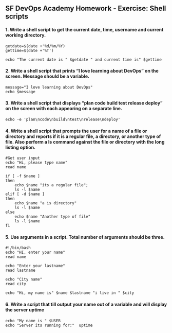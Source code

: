 ## SF DevOps Academy Homework - Exercise: Shell scripts 

#### 1. Write a shell script to get the current date, time, username and current working directory. 

    getdate=$(date +'%d/%m/%Y)
    gettime=$(date +'%T')

    echo "The current date is " $getdate " and current time is" $gettime

#### 2. Write a shell script that prints “I love learning about DevOps” on the screen. Message should be a variable.  

    message="I love learning about DevOps"
    echo $message

#### 3. Write a shell script that displays “plan code build test release deploy” on the screen with each appearing on a separate line.  

    echo -e 'plan\ncode\nbuild\ntest\nrelease\ndeploy'  

#### 4. Write a shell script that prompts the user for a name of a file or directory and reports if it is a regular  file, a  directory, or another  type  of  file.  Also  perform a ls command against the  file or directory with the long listing option.  

    #Get user input 
    echo "Hi, please type name"
    read name
    
    if [ -f $name ]
    then
        echo $name "its a regular file"; 
        ls -l $name
    elif [ -d $name ]
    then
        echo $name "a is directory"
        ls -l $name
    else
        echo $name "Another type of file"
        ls -l $name
    fi

#### 5. Use arguments in a script.  Total number of arguments should be three.  

    #!/bin/bash
    echo "HI, enter your name"
    read name

    echo "Enter your lastname"
    read lastname

    echo "City name"
    read city

    echo "Hi, my name is" $name $lastname "i live in " $city


#### 6. Write a script that till output your name out of a variable and will display the server uptime 

    echo "My name is " $USER
    echo "Server its running for:"  uptime


